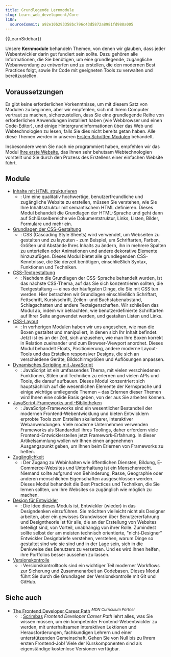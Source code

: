 ```yaml
---
title: Grundlegende Lernmodule
slug: Learn_web_development/Core
l10n:
  sourceCommit: a92e10b293358bc796c43d5872a8981fd988a005
---
```


{{LearnSidebar}}

Unsere **Kernmodule** behandeln Themen, von denen wir glauben, dass jeder Webentwickler darin gut fundiert sein sollte. Dazu gehören alle Informationen, die Sie benötigen, um eine grundlegende, zugängliche Webanwendung zu entwerfen und zu erstellen, die den modernen Best Practices folgt, sowie Ihr Code mit geeigneten Tools zu verwalten und bereitzustellen.

## Voraussetzungen

Es gibt keine erforderlichen Vorkenntnisse, um mit diesem Satz von Modulen zu beginnen, aber wir empfehlen, sich mit Ihrem Computer vertraut zu machen, sicherzustellen, dass Sie eine grundlegende Reihe von erforderlichen Anwendungen installiert haben (wie Webbrowser und einen Code-Editor), und einige Hintergrundinformationen über das Web und Webtechnologien zu lesen, falls Sie dies nicht bereits getan haben. Alle diese Themen werden in unseren [Ersten Schritten Modulen](/de/docs/Learn_web_development/Getting_started) behandelt.

Insbesondere wenn Sie noch nie programmiert haben, empfehlen wir das Modul [Ihre erste Website](/de/docs/Learn_web_development/Getting_started/Your_first_website), das Ihnen sehr behutsam Webtechnologien vorstellt und Sie durch den Prozess des Erstellens einer einfachen Website führt.

## Module

- [Inhalte mit HTML strukturieren](/de/docs/Learn_web_development/Core/Structuring_content)
  - : Um eine qualitativ hochwertige, benutzerfreundliche und zugängliche Website zu erstellen, müssen Sie verstehen, wie Sie Ihre Inhaltsstruktur mit semantischem HTML definieren. Dieses Modul behandelt die Grundlagen der HTML-Sprache und geht dann auf Schlüsselbereiche wie Dokumentstruktur, Links, Listen, Bilder, Formulare und mehr ein.
- [Grundlagen der CSS-Gestaltung](/de/docs/Learn_web_development/Core/Styling_basics)
  - : CSS (Cascading Style Sheets) wird verwendet, um Webseiten zu gestalten und zu layouten - zum Beispiel, um Schriftarten, Farben, Größen und Abstände Ihres Inhalts zu ändern, ihn in mehrere Spalten zu unterteilen oder Animationen und andere dekorative Elemente hinzuzufügen. Dieses Modul bietet alle grundlegenden CSS-Kenntnisse, die Sie derzeit benötigen, einschließlich Syntax, Funktionen und Techniken.
- [CSS-Textgestaltung](/de/docs/Learn_web_development/Core/Text_styling)
  - : Nachdem die Grundlagen der CSS-Sprache behandelt wurden, ist das nächste CSS-Thema, auf das Sie sich konzentrieren sollten, die Textgestaltung — eines der häufigsten Dinge, die Sie mit CSS tun werden. Hier betrachten wir Grundlagen einschließlich Schriftart, Fettschrift, Kursivschrift, Zeilen- und Buchstabenabstand, Schlagschatten und andere Texteigenschaften. Wir schließen das Modul ab, indem wir betrachten, wie benutzerdefinierte Schriftarten auf Ihrer Seite angewendet werden, und gestalten Listen und Links.
- [CSS-Layout](/de/docs/Learn_web_development/Core/CSS_layout)
  - : In vorherigen Modulen haben wir uns angesehen, wie man die Boxen gestaltet und manipuliert, in denen sich Ihr Inhalt befindet. Jetzt ist es an der Zeit, sich anzusehen, wie man Ihre Boxen korrekt in Relation zueinander und zum Browser-Viewport anordnet. Dieses Modul behandelt Floats, Positionierung, andere moderne Layout-Tools und das Erstellen responsiver Designs, die sich an verschiedene Geräte, Bildschirmgrößen und Auflösungen anpassen.
- [Dynamisches Scripting mit JavaScript](/de/docs/Learn_web_development/Core/Scripting)
  - : JavaScript ist ein umfassendes Thema, mit vielen verschiedenen Funktionen, Stilen und Techniken zu erlernen und vielen APIs und Tools, die darauf aufbauen. Dieses Modul konzentriert sich hauptsächlich auf die wesentlichen Elemente der Kernsprache und einige wichtige umliegende Themen – das Erlernen dieser Themen wird Ihnen eine solide Basis geben, von der aus Sie arbeiten können.
- [JavaScript-Frameworks und -Bibliotheken](/de/docs/Learn_web_development/Core/Frameworks_libraries)
  - : JavaScript-Frameworks sind ein wesentlicher Bestandteil der modernen Frontend-Webentwicklung und bieten Entwicklern erprobte Tools zum Erstellen skalierbarer, interaktiver Webanwendungen. Viele moderne Unternehmen verwenden Frameworks als Standardteil ihres Toolings, daher erfordern viele Frontend-Entwicklerstellen jetzt Framework-Erfahrung. In dieser Artikelsammlung wollen wir Ihnen einen angenehmen Ausgangspunkt geben, um Ihnen beim Erlernen von Frameworks zu helfen.
- [Zugänglichkeit](/de/docs/Learn_web_development/Core/Accessibility)
  - : Der Zugang zu Webinhalten wie öffentlichen Diensten, Bildung, E-Commerce-Websites und Unterhaltung ist ein Menschenrecht. Niemand sollte aufgrund von Behinderung, Rasse, Geographie oder anderen menschlichen Eigenschaften ausgeschlossen werden. Dieses Modul behandelt die Best Practices und Techniken, die Sie lernen sollten, um Ihre Websites so zugänglich wie möglich zu machen.
- [Design für Entwickler](/de/docs/Learn_web_development/Core/Design_for_developers)
  - : Die Idee dieses Moduls ist, Entwickler (wieder) in das Designdenken einzuführen. Sie möchten vielleicht nicht als Designer arbeiten, aber ein gewisses Grundwissen über Benutzererfahrung und Designtheorie ist für alle, die an der Erstellung von Websites beteiligt sind, von Vorteil, unabhängig von ihrer Rolle. Zumindest sollte selbst der am meisten technisch orientierte, "nicht-Designer" Entwickler Designbriefe verstehen, verstehen, warum Dinge so gestaltet sind wie sie sind und in der Lage sein, sich in die Denkweise des Benutzers zu versetzen. Und es wird ihnen helfen, ihre Portfolios besser aussehen zu lassen.
- [Versionskontrolle](/de/docs/Learn_web_development/Core/Version_control)
  - : Versionskontrolltools sind ein wichtiger Teil moderner Workflows zur Sicherung und Zusammenarbeit an Codebasen. Dieses Modul führt Sie durch die Grundlagen der Versionskontrolle mit Git und GitHub.

## Siehe auch

- [The Frontend Developer Career Path](https://v2.scrimba.com/the-frontend-developer-career-path-c0j?via=mdn) <sup>_MDN Curriculum Partner_</sup>
  - : [Scrimbas](https://scrimba.com?via=mdn) _Frontend Developer Career Path_ lehrt alles, was Sie wissen müssen, um ein kompetenter Frontend-Webentwickler zu werden, mit unterhaltsamen interaktiven Lektionen und Herausforderungen, fachkundigen Lehrern und einer unterstützenden Gemeinschaft. Gehen Sie von Null bis zu Ihrem ersten Frontend-Job! Viele der Kurskomponenten sind als eigenständige kostenlose Versionen verfügbar.
